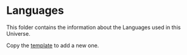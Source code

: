 # Languages

This folder contains the information about the Languages used in this Universe.

Copy the [template](https://github.com/the-great-stories/SpaceOperaUniverse/blob/master/Languages/__TEMPLATE.md) to add a new one.

